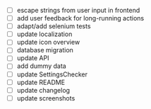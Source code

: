 - [ ] escape strings from user input in frontend
- [ ] add user feedback for long-running actions
- [ ] adapt/add selenium tests
- [ ] update localization
- [ ] update icon overview 
- [ ] database migration
- [ ] update API
- [ ] add dummy data
- [ ] update SettingsChecker
- [ ] update README
- [ ] update changelog
- [ ] update screenshots